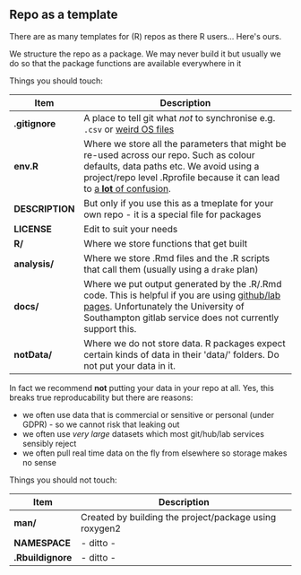 ## Repo as a template

There are as many templates for (R) repos as there R users... Here's ours.

We structure the repo as a package. We may never build it but usually we do so that the package functions are available everywhere in it

Things you should touch:

| Item        | Description  |
| --- | --- |
| **.gitignore** | A place to tell git what _not_ to synchronise e.g. `.csv` or [weird OS files](https://gist.github.com/adamgit/3786883)|
| **env.R**  | Where we store all the parameters that might be re-used across our repo. Such as colour defaults, data paths etc. We avoid using a project/repo level .Rprofile because it can lead to [a **lot** of confusion](https://support.rstudio.com/hc/en-us/articles/360047157094-Managing-R-with-Rprofile-Renviron-Rprofile-site-Renviron-site-rsession-conf-and-repos-conf). |
| **DESCRIPTION** | But only if you use this as a tmeplate for your own repo - it is a special file for packages |
| **LICENSE** | Edit to suit your needs |
| **R/** | Where we store functions that get built |
| **analysis/** | Where we store .Rmd files and the .R scripts that call them (usually using a `drake` plan) |
| **docs/** | Where we put output generated by the .R/.Rmd code. This is helpful if you are using [github/lab pages](https://guides.github.com/features/pages/). Unfortunately the University of Southampton gitlab service does not currently support this. |
| **notData/** | Where we do not store data. R packages expect certain kinds of data in their 'data/' folders. Do not put your data in it. |

In fact we recommend **not** putting your data in your repo at all. Yes, this breaks true reproducability but there are reasons:
 * we often use data that is commercial or sensitive or personal (under GDPR) - so we cannot risk that leaking out
 * we often use _very large_ datasets which most git/hub/lab services sensibly reject
 * we often pull real time data on the fly from elsewhere so storage makes no sense 
        
Things you should not touch:

| Item        | Description  |
| --- | --- |
| **man/** | Created by building the project/package using roxygen2 |
| **NAMESPACE** | - ditto - |
| **.Rbuildignore** | - ditto - |
